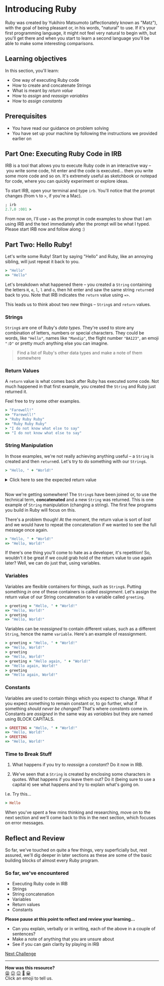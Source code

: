 # Introducing Ruby

Ruby was created by Yukihiro Matsumoto (affectionately known as "Matz"), with the goal of being pleasant or, in his words, "natural" to use. If it's your first programming language, it might not feel very natural to begin with, but you'll get there and when you start to learn a second language you'll be able to make some interesting comparisons.

## Learning objectives

In this section, you'll learn:

- One way of executing Ruby code
- How to create and concatenate Strings
- What is meant by _return value_
- How to _assign_ and _reassign variables_
- How to _assign constants_

## Prerequisites

<!-- OMITTED -->

* You have read our guidance on problem solving
* You have set up your machine by following the instructions we provided earlier on

## Part One: Executing Ruby Code in IRB

IRB is a tool that allows you to execute Ruby code in an interactive way – you write some code, hit enter and the code is executed... then you write some more code and so on. It's extremely useful as sketchbook or notepad for code, where you can quickly experiment or explore ideas.

To start IRB, open your terminal and type `irb`.  You'll notice that the prompt changes (from `%` to `>`, if you're a Mac).

```ruby
; irb
2.7.0 :001 >
```

From now on, I'll use `>` as the prompt in code examples to show that I am using IRB and the text immediately after the prompt will be what I typed. Please start IRB now and follow along :)

## Part Two: Hello Ruby!

Let's write some Ruby! Start by saying "Hello" and Ruby, like an annoying sibling, will just repeat it back to you.

```ruby
> "Hello"
=> "Hello"
```

Let's breakdown what happened there – you created a `String` containing the letters `H`, `e`, `l`, `l` and `o`, then hit enter and saw the same string `return`ed back to you. Note that IRB indicates the `return` value using `=>`.

This leads us to think about two new things – `String`s and `return` values.

### Strings

`String`s are one of Ruby's _data types_. They're used to store any combination of letters, numbers or special characters. They could be words, like `"Hello"`, names like `"Mandip"`, the flight number `"BA123"`, an emoji `":D"` or pretty much anything else you can imagine.

> Find a list of Ruby's other data types and make a note of them somewhere
### Return Values

A `return` value is what comes back after Ruby has executed some code. Not much happened in that first example, you created the `String` and Ruby just returned it.

Feel free to try some other examples.

```ruby
> "Farewell!"
=> "Farewell!"
> "Ruby Ruby Ruby"
=> "Ruby Ruby Ruby"
> "I do not know what else to say"
=> "I do not know what else to say"
```

### String Manipulation

In those examples, we're not really achieving anything useful – a `String` is created and then `return`ed. Let's try to do something with our `String`s.

```ruby
> "Hello, " + "World!"
```

<details>
  <summary>Click here to see the expected return value</summary>
  <code>
    => "Hello, World!"
  </code>
</details>
<br>

Now we're getting somewhere! The `String`s have been joined or, to use the technical term, **concatenated** and a new `String` was returned. This is one example of `String` manipulation (changing a string). The first few programs you build in Ruby will focus on this.

There's a problem though! At the moment, the return value is sort of _lost_ and we would have to repeat the concatenation if we wanted to see the full message once again.

```ruby
> "Hello, " + "World!"
=> "Hello, World!"
```

If there's one thing you'll come to hate as a developer, it's repetition! So, wouldn't it be great if we could grab hold of the return value to use again later?  Well, we can do just that, using variables.

### Variables

Variables are flexible containers for things, such as `String`s. Putting something _in_ one of these containers is called _assignment_. Let's assign the return value of our String concatenation to a variable called `greeting`.

```ruby
> greeting = "Hello, " + "World!"
=> "Hello, World!"
> greeting
=> "Hello, World!"
```

Variables can be _reassigned_ to contain different values, such as a different `String`, hence the name `variable`. Here's an example of reassignment.

```ruby
> greeting = "Hello, " + "World!"
=> "Hello, World!"
> greeting
=> "Hello, World!"
> greeting = "Hello again, " + "World!"
=> "Hello again, World!"
> greeting
=> "Hello again, World!"
```

### Constants

Variables are used to contain things which you expect to change. What if you expect something to remain constant or, to go further, what if something _should never be changed_? That's where _constants_ come in. Constants are _assigned_ in the same way as _variables_ but they are named using BLOCK CAPITALS.

```ruby
> GREETING = "Hello, " + "World!"
=> "Hello, World!"
> GREETING
=> "Hello, World!"
```

### Time to Break Stuff

1. What happens if you try to _reassign_ a _constant_?  Do it now in IRB.

2. We've seen that a `String` is created by enclosing some characters in quotes. What happens if you leave them out? Do it (being sure to use a capital `H`) see what happens and try to explain what's going on.

I.e. Try this...

```ruby
> Hello
```

When you've spent a few mins thinking and researching, move on to the next section and we'll come back to this in the next section, which focuses on error messages.

## Reflect and Review

So far, we've touched on quite a few things, very superficially but, rest assured, we'll dig deeper in later sections as these are some of the basic building blocks of almost every Ruby program.

### So far, we've encountered

- Executing Ruby code in IRB
- Strings
- String concatenation
- Variables
- Return values
- Constants

**Please pause at this point to reflect and review your learning...**

- Can you explain, verbally or in writing, each of the above in a couple of sentences?
- Make a note of anything that you are unsure about
- See if you can gain clarity by playing in IRB


[Next Challenge](02_error_messages.md)

<!-- BEGIN GENERATED SECTION DO NOT EDIT -->

---

**How was this resource?**  
[😫](https://airtable.com/shrUJ3t7KLMqVRFKR?prefill_Repository=makersacademy/ruby_foundations&prefill_File=chapter1/01_say_hello_to_ruby.md&prefill_Sentiment=😫) [😕](https://airtable.com/shrUJ3t7KLMqVRFKR?prefill_Repository=makersacademy/ruby_foundations&prefill_File=chapter1/01_say_hello_to_ruby.md&prefill_Sentiment=😕) [😐](https://airtable.com/shrUJ3t7KLMqVRFKR?prefill_Repository=makersacademy/ruby_foundations&prefill_File=chapter1/01_say_hello_to_ruby.md&prefill_Sentiment=😐) [🙂](https://airtable.com/shrUJ3t7KLMqVRFKR?prefill_Repository=makersacademy/ruby_foundations&prefill_File=chapter1/01_say_hello_to_ruby.md&prefill_Sentiment=🙂) [😀](https://airtable.com/shrUJ3t7KLMqVRFKR?prefill_Repository=makersacademy/ruby_foundations&prefill_File=chapter1/01_say_hello_to_ruby.md&prefill_Sentiment=😀)  
Click an emoji to tell us.

<!-- END GENERATED SECTION DO NOT EDIT -->
